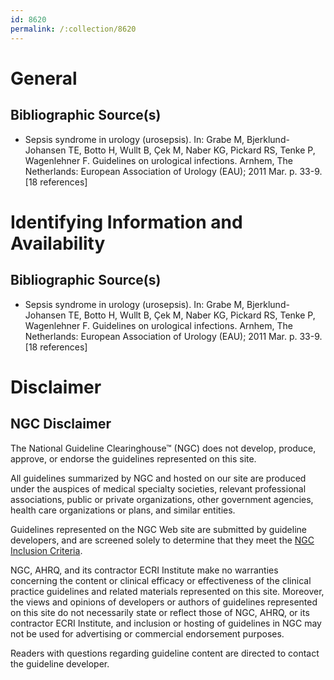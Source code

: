 ```yaml
---
id: 8620
permalink: /:collection/8620
---
```


# General

## Bibliographic Source(s)

- Sepsis syndrome in urology (urosepsis). In: Grabe M, Bjerklund-Johansen TE, Botto H, Wullt B, Çek M, Naber KG, Pickard RS, Tenke P, Wagenlehner F. Guidelines on urological infections. Arnhem, The Netherlands: European Association of Urology (EAU); 2011 Mar. p. 33-9. [18 references]

# Identifying Information and Availability

## Bibliographic Source(s)

- Sepsis syndrome in urology (urosepsis). In: Grabe M, Bjerklund-Johansen TE, Botto H, Wullt B, Çek M, Naber KG, Pickard RS, Tenke P, Wagenlehner F. Guidelines on urological infections. Arnhem, The Netherlands: European Association of Urology (EAU); 2011 Mar. p. 33-9. [18 references]

# Disclaimer

## NGC Disclaimer

The National Guideline Clearinghouse™ (NGC) does not develop, produce, approve, or endorse the guidelines represented on this site.

All guidelines summarized by NGC and hosted on our site are produced under the auspices of medical specialty societies, relevant professional associations, public or private organizations, other government agencies, health care organizations or plans, and similar entities.

Guidelines represented on the NGC Web site are submitted by guideline developers, and are screened solely to determine that they meet the [NGC Inclusion Criteria](/help-and-about/summaries/inclusion-criteria).

NGC, AHRQ, and its contractor ECRI Institute make no warranties concerning the content or clinical efficacy or effectiveness of the clinical practice guidelines and related materials represented on this site. Moreover, the views and opinions of developers or authors of guidelines represented on this site do not necessarily state or reflect those of NGC, AHRQ, or its contractor ECRI Institute, and inclusion or hosting of guidelines in NGC may not be used for advertising or commercial endorsement purposes.

Readers with questions regarding guideline content are directed to contact the guideline developer.

